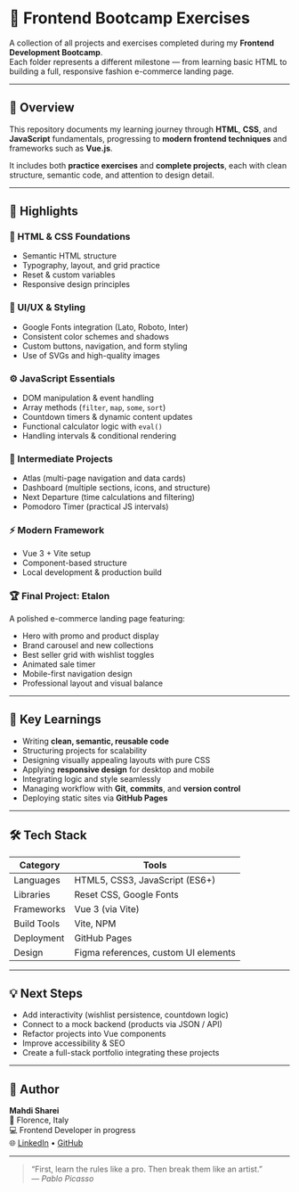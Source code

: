 # 🎨 Frontend Bootcamp Exercises

A collection of all projects and exercises completed during my **Frontend Development Bootcamp**.  
Each folder represents a different milestone — from learning basic HTML to building a full, responsive fashion e-commerce landing page.

---

## 🧭 Overview

This repository documents my learning journey through **HTML**, **CSS**, and **JavaScript** fundamentals, progressing to **modern frontend techniques** and frameworks such as **Vue.js**.

It includes both **practice exercises** and **complete projects**, each with clean structure, semantic code, and attention to design detail.

---

## 🚀 Highlights

### 🧱 HTML & CSS Foundations
- Semantic HTML structure  
- Typography, layout, and grid practice  
- Reset & custom variables  
- Responsive design principles

### 🎨 UI/UX & Styling
- Google Fonts integration (Lato, Roboto, Inter)  
- Consistent color schemes and shadows  
- Custom buttons, navigation, and form styling  
- Use of SVGs and high-quality images

### ⚙️ JavaScript Essentials
- DOM manipulation & event handling  
- Array methods (`filter`, `map`, `some`, `sort`)  
- Countdown timers & dynamic content updates  
- Functional calculator logic with `eval()`  
- Handling intervals & conditional rendering

### 🧭 Intermediate Projects
- Atlas (multi-page navigation and data cards)
- Dashboard (multiple sections, icons, and structure)
- Next Departure (time calculations and filtering)
- Pomodoro Timer (practical JS intervals)

### ⚡ Modern Framework
- Vue 3 + Vite setup
- Component-based structure
- Local development & production build

### 🏆 Final Project: **Etalon**
A polished e-commerce landing page featuring:
- Hero with promo and product display  
- Brand carousel and new collections  
- Best seller grid with wishlist toggles  
- Animated sale timer  
- Mobile-first navigation design  
- Professional layout and visual balance  

---

## 🧠 Key Learnings

- Writing **clean, semantic, reusable code**
- Structuring projects for scalability
- Designing visually appealing layouts with pure CSS
- Applying **responsive design** for desktop and mobile
- Integrating logic and style seamlessly
- Managing workflow with **Git**, **commits**, and **version control**
- Deploying static sites via **GitHub Pages**

---

## 🛠 Tech Stack

| Category | Tools |
|-----------|-------|
| Languages | HTML5, CSS3, JavaScript (ES6+) |
| Libraries | Reset CSS, Google Fonts |
| Frameworks | Vue 3 (via Vite) |
| Build Tools | Vite, NPM |
| Deployment | GitHub Pages |
| Design | Figma references, custom UI elements |

---

## 💡 Next Steps

- Add interactivity (wishlist persistence, countdown logic)
- Connect to a mock backend (products via JSON / API)
- Refactor projects into Vue components
- Improve accessibility & SEO
- Create a full-stack portfolio integrating these projects

---

## 👤 Author

**Mahdi Sharei**  
📍 Florence, Italy  
💻 Frontend Developer in progress  
🌐 [LinkedIn](https://www.linkedin.com/in/mahdi-sharei-2b2575235/) • [GitHub](https://github.com/mahdisharei)

---

> “First, learn the rules like a pro. Then break them like an artist.”  
> — *Pablo Picasso*